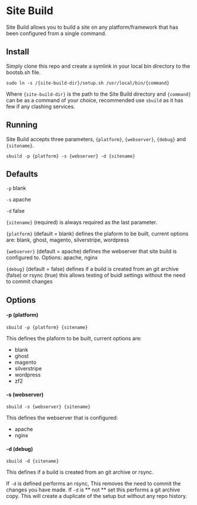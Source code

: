 # Site Build #

Site Build allows you to build a site on any platform/framework that has been configured from a single command.

## Install ##

Simply clone this repo and create a symlink in your local bin directory to the bootsb.sh file.

```
sudo ln -s /{site-build-dir}/setup.sh /usr/local/bin/{command}
```

Where `{site-build-dir}` is the path to the Site Build directory and `{command}` can be as a command of your choice, recommended use `sbuild` as it has few if any clashing services.

## Running ##

Site Build accepts three parameters, `{platform}`, `{webserver}`, `{debug}` and `{sitename}`.

```
sbuild -p {platform} -s {webserver} -d {sitename}
```

## Defaults ###

`-p` blank

`-s` apache

`-d` false

`{sitename}` (required) is always required as the last parameter.

`{platform}` (default = blank) defines the plaform to be built, current options are: blank, ghost, magento, silverstripe, wordpress

`{webserver}` (default = apache) defines the webserver that site build is configured to. Options: apache, nginx

`{debug}` (default = false) defines if a build is created from an git archive (false) or rsync (true) this allows testing of buidl settings without the need to commit changes

## Options ##

#### -p (platform) ####

```
sbuild -p {platform} {sitename}
```

This defines the plaform to be built, current options are:

* blank
* ghost
* magento
* silverstripe
* wordpress
* zf2

#### -s (webserver) ####

```
sbuild -s {webserver} {sitename}
```

This defines the webserver that is configured:

* apache
* nginx

#### -d (debug) ####

```
sbuild -d {sitename}
```

This defines if a build is created from an git archive or rsync.

If `-d` is defined performs an rsync, This removes the need to commit the changes you have made.
If `-d` is ** not ** set this performs a git archive copy. This will create a duplicate of the setup but without any repo history.
